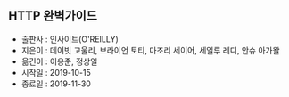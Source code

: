 ## HTTP 완벽가이드 
  
  - 출판사 : 인사이트(O'REILLY)
  - 지은이 : 데이빗 고울리, 브라이언 토티, 마조리 세이어, 세일루 레디, 안슈 아가왈
  - 옮긴이 : 이응준, 정상일
  - 시작일 : 2019-10-15
  - 종료일 : 2019-11-30
  
